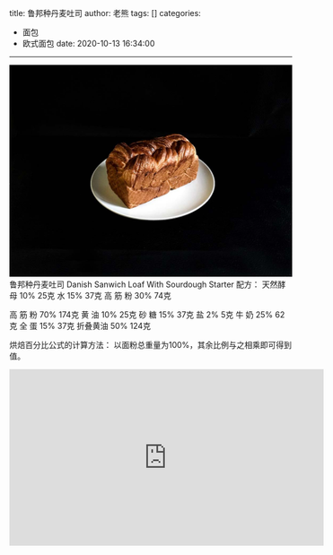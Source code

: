title: 鲁邦种丹麦吐司
author: 老熊
tags: []
categories:
  - 面包
  - 欧式面包
date: 2020-10-13 16:34:00
---
![](/images/pasted-53.jpg)
鲁邦种丹麦吐司
Danish Sanwich Loaf With Sourdough Starter
配方：
天然酵母  10%   25克
水           15%   37克
高  筋 粉   30%   74克

高  筋 粉  70%   174克
黄      油  10%    25克
砂      糖   15%    37克
盐               2%     5克
牛      奶    25%   62克
全      蛋   15%   37克
折叠黄油  50%   124克

烘焙百分比公式的计算方法：
以面粉总重量为100%，其余比例与之相乘即可得到值。

<iframe width="560" height="315" src="https://www.youtube.com/embed/pUxvp6zM2gg" frameborder="0" allow="accelerometer; autoplay; clipboard-write; encrypted-media; gyroscope; picture-in-picture" allowfullscreen></iframe>